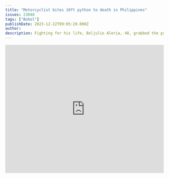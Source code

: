 ```yaml
---
title: "Motorcyclist bites 10ft python to death in Philippines"
issues: 23048
tags: ["Bohol"]
publishDate: 2023-12-22T09:05:20.000Z
author: 
description: Fighting for his life, Boljulio Aleria, 48, grabbed the python's head with his free hand then bit its neck, tearing off chunks of flesh in a desperate bid to escape.
---
```


<div style="position:relative;padding-bottom:81%;height:0;overflow:hidden;"> <iframe style="width:100%;height:100%;position:absolute;left:0px;top:0px;overflow:hidden" frameborder="0" type="text/html" src="https://www.dailymail.co.uk/embed/video/3087001.html" width="100%" height="100%" allowfullscreen title="Dailymotion Video Player" > </iframe> </div>